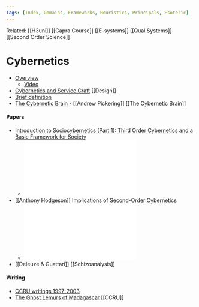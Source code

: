 ```yaml
---
Tags: [Index, Domains, Frameworks, Heuristics, Principals, Esoteric]
---
```

Related: [[H3uni]] [[Capra Course]] [[E-systems]] [[Qual Systems]] [[Second Order Science]]


# Cybernetics
- [Overview](https://pangaro.com/definition-cybernetics.html) 
    - [Video](https://vimeo.com/41776276)
- [Cybernetics and Service Craft](http://www.dubberly.com/articles/cybernetics-and-service-craft.html) [[Design]]
- [Brief definition](https://whatis.techtarget.com/definition/cybernetics)
- [The Cybernetic Brain](https://press.uchicago.edu/ucp/books/book/chicago/C/bo8169881.html) - [[Andrew Pickering]] [[The Cybernetic Brain]]

#### Papers
- [Introduction to Sociocybernetics (Part 1): Third Order Cybernetics and a Basic Framework for Society](https://papiro.unizar.es/ojs/index.php/rc51-jos/article/download/623/633)
    - ![](assets/1626444249_15.pdf)
- [[Anthony Hodgeson]] Implications of Second-Order Cybernetics
    - ![](assets/1626444251_16.pdf)
- [[Deleuze & Guattari]] [[Schizoanalysis]]

#### Writing
- [CCRU writings 1997-2003](https://libcom.org/files/%5BCcru,_Nick_Land%5D_Ccru_Writings_1997-2003(BookZZ.org).pdf)
- [The Ghost Lemurs of Madagascar](https://sites.evergreen.edu/ftsm/wp-content/uploads/sites/307/2015/12/Burroughs-Ghost-Lemurs-of-Madagascar.pdf) [[CCRU]]